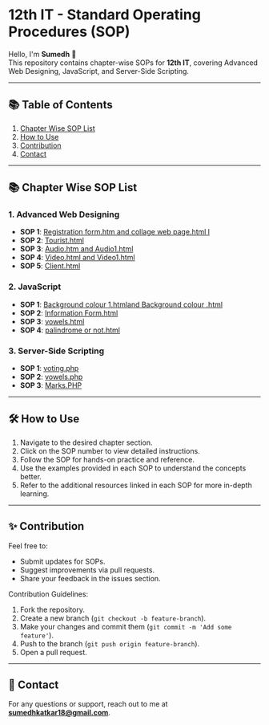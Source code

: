 # 12th IT - Standard Operating Procedures (SOP)

Hello, I'm **Sumedh** 👋  
This repository contains chapter-wise SOPs for **12th IT**, covering Advanced Web Designing, JavaScript, and Server-Side Scripting.

---

## 📚 Table of Contents
1. [Chapter Wise SOP List](#-chapter-wise-sop-list)
2. [How to Use](#️-how-to-use)
3. [Contribution](#-contribution)
4. [Contact](#-contact)

---

## 📚 Chapter Wise SOP List

### 1. Advanced Web Designing
- **SOP 1**: [Registration form.htm and collage web page.html l](HTML/sop1)
- **SOP 2**: [Tourist.html](HTML/sop2)
- **SOP 3**: [Audio.htm and Audio1.html](HTML/sop3)
- **SOP 4**: [Video.html and Video1.html](HTML/sop4)
- **SOP 5**: [Client.html](HTML/sop5)

### 2. JavaScript
- **SOP 1**: [Background colour 1.htmland Background colour .html](JS/SOP1)
- **SOP 2**: [Information Form.html](JS/sop2)
- **SOP 3**: [vowels.html](JS/sop3)
- **SOP 4**: [palindrome or not.html](JS/sop4)

### 3. Server-Side Scripting
- **SOP 1**: [voting.php](PHP/sop_1)
- **SOP 2**: [vowels.php](PHP/sop_2)
- **SOP 3**: [Marks.PHP](PHP/sop_3)

---

## 🛠️ How to Use
1. Navigate to the desired chapter section.
2. Click on the SOP number to view detailed instructions.
3. Follow the SOP for hands-on practice and reference.
4. Use the examples provided in each SOP to understand the concepts better.
5. Refer to the additional resources linked in each SOP for more in-depth learning.

---

## ✨ Contribution
Feel free to:
- Submit updates for SOPs.
- Suggest improvements via pull requests.
- Share your feedback in the issues section.

Contribution Guidelines:
1. Fork the repository.
2. Create a new branch (`git checkout -b feature-branch`).
3. Make your changes and commit them (`git commit -m 'Add some feature'`).
4. Push to the branch (`git push origin feature-branch`).
5. Open a pull request.

---

## 📧 Contact
For any questions or support, reach out to me at **sumedhkatkar18@gmail.com**.
